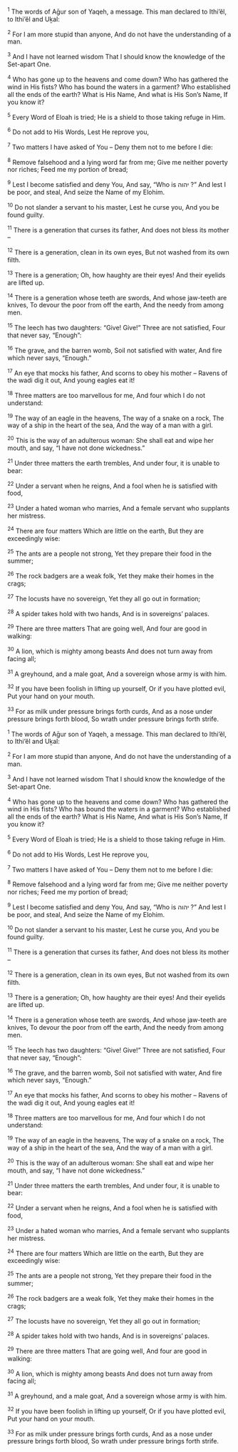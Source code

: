 <sup>1</sup> The words of Aḡur son of Yaqeh, a message. This man declared to Ithi’ĕl, to Ithi’ĕl and Uḵal:

<sup>2</sup> For I am more stupid than anyone, And do not have the understanding of a man.

<sup>3</sup> And I have not learned wisdom That I should know the knowledge of the Set-apart One.

<sup>4</sup> Who has gone up to the heavens and come down? Who has gathered the wind in His fists? Who has bound the waters in a garment? Who established all the ends of the earth? What is His Name, And what is His Son’s Name, If you know it?

<sup>5</sup> Every Word of Eloah is tried; He is a shield to those taking refuge in Him.

<sup>6</sup> Do not add to His Words, Lest He reprove you,

<sup>7</sup> Two matters I have asked of You – Deny them not to me before I die:

<sup>8</sup> Remove falsehood and a lying word far from me; Give me neither poverty nor riches; Feed me my portion of bread;

<sup>9</sup> Lest I become satisfied and deny You, And say, “Who is יהוה ?” And lest I be poor, and steal, And seize the Name of my Elohim.

<sup>10</sup> Do not slander a servant to his master, Lest he curse you, And you be found guilty.

<sup>11</sup> There is a generation that curses its father, And does not bless its mother –

<sup>12</sup> There is a generation, clean in its own eyes, But not washed from its own filth.

<sup>13</sup> There is a generation; Oh, how haughty are their eyes! And their eyelids are lifted up.

<sup>14</sup> There is a generation whose teeth are swords, And whose jaw-teeth are knives, To devour the poor from off the earth, And the needy from among men.

<sup>15</sup> The leech has two daughters: “Give! Give!” Three are not satisfied, Four that never say, “Enough”:

<sup>16</sup> The grave, and the barren womb, Soil not satisfied with water, And fire which never says, “Enough.”

<sup>17</sup> An eye that mocks his father, And scorns to obey his mother – Ravens of the wadi dig it out, And young eagles eat it!

<sup>18</sup> Three matters are too marvellous for me, And four which I do not understand:

<sup>19</sup> The way of an eagle in the heavens, The way of a snake on a rock, The way of a ship in the heart of the sea, And the way of a man with a girl.

<sup>20</sup> This is the way of an adulterous woman: She shall eat and wipe her mouth, and say, “I have not done wickedness.”

<sup>21</sup> Under three matters the earth trembles, And under four, it is unable to bear:

<sup>22</sup> Under a servant when he reigns, And a fool when he is satisfied with food,

<sup>23</sup> Under a hated woman who marries, And a female servant who supplants her mistress.

<sup>24</sup> There are four matters Which are little on the earth, But they are exceedingly wise:

<sup>25</sup> The ants are a people not strong, Yet they prepare their food in the summer;

<sup>26</sup> The rock badgers are a weak folk, Yet they make their homes in the crags;

<sup>27</sup> The locusts have no sovereign, Yet they all go out in formation;

<sup>28</sup> A spider takes hold with two hands, And is in sovereigns’ palaces.

<sup>29</sup> There are three matters That are going well, And four are good in walking:

<sup>30</sup> A lion, which is mighty among beasts And does not turn away from facing all;

<sup>31</sup> A greyhound, and a male goat, And a sovereign whose army is with him.

<sup>32</sup> If you have been foolish in lifting up yourself, Or if you have plotted evil, Put your hand on your mouth.

<sup>33</sup> For as milk under pressure brings forth curds, And as a nose under pressure brings forth blood, So wrath under pressure brings forth strife.

<sup>1</sup> The words of Aḡur son of Yaqeh, a message. This man declared to Ithi’ĕl, to Ithi’ĕl and Uḵal:

<sup>2</sup> For I am more stupid than anyone, And do not have the understanding of a man.

<sup>3</sup> And I have not learned wisdom That I should know the knowledge of the Set-apart One.

<sup>4</sup> Who has gone up to the heavens and come down? Who has gathered the wind in His fists? Who has bound the waters in a garment? Who established all the ends of the earth? What is His Name, And what is His Son’s Name, If you know it?

<sup>5</sup> Every Word of Eloah is tried; He is a shield to those taking refuge in Him.

<sup>6</sup> Do not add to His Words, Lest He reprove you,

<sup>7</sup> Two matters I have asked of You – Deny them not to me before I die:

<sup>8</sup> Remove falsehood and a lying word far from me; Give me neither poverty nor riches; Feed me my portion of bread;

<sup>9</sup> Lest I become satisfied and deny You, And say, “Who is יהוה ?” And lest I be poor, and steal, And seize the Name of my Elohim.

<sup>10</sup> Do not slander a servant to his master, Lest he curse you, And you be found guilty.

<sup>11</sup> There is a generation that curses its father, And does not bless its mother –

<sup>12</sup> There is a generation, clean in its own eyes, But not washed from its own filth.

<sup>13</sup> There is a generation; Oh, how haughty are their eyes! And their eyelids are lifted up.

<sup>14</sup> There is a generation whose teeth are swords, And whose jaw-teeth are knives, To devour the poor from off the earth, And the needy from among men.

<sup>15</sup> The leech has two daughters: “Give! Give!” Three are not satisfied, Four that never say, “Enough”:

<sup>16</sup> The grave, and the barren womb, Soil not satisfied with water, And fire which never says, “Enough.”

<sup>17</sup> An eye that mocks his father, And scorns to obey his mother – Ravens of the wadi dig it out, And young eagles eat it!

<sup>18</sup> Three matters are too marvellous for me, And four which I do not understand:

<sup>19</sup> The way of an eagle in the heavens, The way of a snake on a rock, The way of a ship in the heart of the sea, And the way of a man with a girl.

<sup>20</sup> This is the way of an adulterous woman: She shall eat and wipe her mouth, and say, “I have not done wickedness.”

<sup>21</sup> Under three matters the earth trembles, And under four, it is unable to bear:

<sup>22</sup> Under a servant when he reigns, And a fool when he is satisfied with food,

<sup>23</sup> Under a hated woman who marries, And a female servant who supplants her mistress.

<sup>24</sup> There are four matters Which are little on the earth, But they are exceedingly wise:

<sup>25</sup> The ants are a people not strong, Yet they prepare their food in the summer;

<sup>26</sup> The rock badgers are a weak folk, Yet they make their homes in the crags;

<sup>27</sup> The locusts have no sovereign, Yet they all go out in formation;

<sup>28</sup> A spider takes hold with two hands, And is in sovereigns’ palaces.

<sup>29</sup> There are three matters That are going well, And four are good in walking:

<sup>30</sup> A lion, which is mighty among beasts And does not turn away from facing all;

<sup>31</sup> A greyhound, and a male goat, And a sovereign whose army is with him.

<sup>32</sup> If you have been foolish in lifting up yourself, Or if you have plotted evil, Put your hand on your mouth.

<sup>33</sup> For as milk under pressure brings forth curds, And as a nose under pressure brings forth blood, So wrath under pressure brings forth strife.

